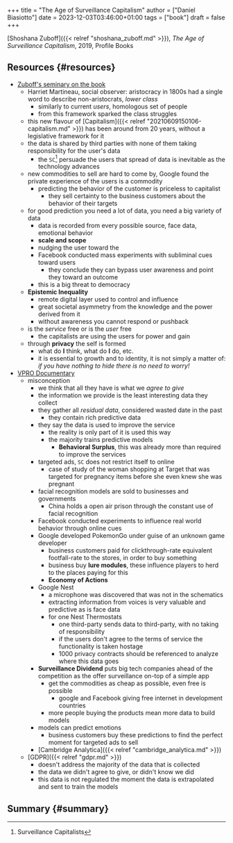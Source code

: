+++
title = "The Age of Surveillance Capitalism"
author = ["Daniel Biasiotto"]
date = 2023-12-03T03:46:00+01:00
tags = ["book"]
draft = false
+++

[Shoshana Zuboff]({{< relref "shoshana_zuboff.md" >}}), _The Age of Surveillance Capitalism_, 2019, Profile Books


## Resources {#resources}

-   [Zuboff's seminary on the book ](https://www.youtube.com/watch?v=8HzW5rzPUy8)
    -   Harriet Martineau, social observer: aristocracy in 1800s had a single word to describe non-aristocrats, _lower class_
        -   similarly to current _users_, homologous set of people
        -   from this framework sparked the class struggles
    -   this new flavour of [Capitalism]({{< relref "20210609150106-capitalism.md" >}}) has been around from 20 years, without a legislative framework for it
    -   the data is shared by third parties with none of them taking responsibility for the user's data
        -   the `SC`[^fn:1] persuade the users that spread of data is inevitable as the technology advances
    -   new commodities to sell are hard to come by, Google found the private experience of the users is a commodity
        -   predicting the behavior of the customer is priceless to capitalist
            -   they sell certainty to the business customers about the behavior of their targets
    -   for good prediction you need a lot of data, you need a big variety of data
        -   data is recorded from every possible source, face data, emotional behavior
        -   **scale and scope**
        -   nudging the user toward the
        -   Facebook conducted mass experiments with subliminal cues toward users
            -   they conclude they can bypass user awareness and point they toward an outcome
        -   this is a big threat to democracy
    -   **Epistemic Inequality**
        -   remote digital layer used to control and influence
        -   great societal asymmetry from the knowledge and the power derived from it
        -   without awareness you cannot respond or pushback
    -   is the _service_ free or is the _user_ free
        -   the capitalists are using the users for power and gain
    -   through **privacy** the self is formed
        -   what do **I** think, what do **I** do, etc.
        -   it is essential to growth and to identity, it is not simply a matter of: _if you have nothing to hide there is no need to worry!_
-   [VPRO Documentary](https://www.youtube.com/watch?v=hIXhnWUmMvw)
    -   misconception
        -   we think that all they have is what we _agree to give_
        -   the information we provide is the least interesting data they collect
        -   they gather all _residual data_, considered wasted date in the past
            -   they contain rich predictive data
        -   they say the data is used to improve the service
            -   the reality is only part of it is used this way
            -   the majority trains predictive models
                -   **Behavioral Surplus**, this was already more than required to improve the services
        -   targeted ads, `SC` does not restrict itself to online
            -   case of study of the woman shopping at Target that was targeted for pregnancy items before she even knew she was pregnant
        -   facial recognition models are sold to businesses and governments
            -   China holds a open air prison through the constant use of facial recognition
        -   Facebook conducted experiments to influence real world behavior through online cues
        -   Google developed PokemonGo under guise of an unknown game developer
            -   business customers paid for clickthrough-rate equivalent footfall-rate to the stores, in order to buy something
            -   business buy **lure modules**, these influence players to herd to the places paying for this
            -   **Economy of Actions**
        -   Google Nest
            -   a microphone was discovered that was not in the schematics
            -   extracting information from voices is very valuable and predictive as is face data
            -   for one Nest Thermostats
                -   one third-party sends data to third-party, with no taking of responsibility
                -   if the users don't agree to the terms of service the functionality is taken hostage
                -   1000 privacy contracts should be referenced to analyze where this data goes
        -   **Surveillance Dividend** puts big tech companies ahead of the competition as the offer surveillance on-top of a simple app
            -   get the commodities as cheap as possible, even free is possible
                -   google and Facebook giving free internet in development countries
            -   more people buying the products mean more data to build models
        -   models can predict emotions
            -   business customers buy these predictions to find the perfect moment for targeted ads to sell
        -   [Cambridge Analytica]({{< relref "cambridge_analytica.md" >}})
    -   [GDPR]({{< relref "gdpr.md" >}})
        -   doesn't address the majority of the data that is collected
        -   the data we didn't agree to give, or didn't know we did
        -   this data is not regulated the moment the data is extrapolated and sent to train the models


## Summary {#summary}

[^fn:1]: Surveillance Capitalists
